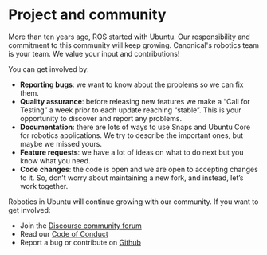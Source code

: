 # Project and community
More than ten years ago, ROS started with Ubuntu. Our responsibility and commitment to this community will keep growing. 
Canonical's robotics team is your team. We value your input and contributions!

You can get involved by:

+ **Reporting bugs**: we want to know about the problems so we can fix them.
+ **Quality assurance**: before releasing new features we make a “Call for Testing” a week prior to each update reaching “stable”. This is your opportunity to discover and report any problems.
+ **Documentation**: there are lots of ways to use Snaps and Ubuntu Core for robotics applications. We try to describe the important ones, but maybe we missed yours.
+ **Feature requests**: we have a lot of ideas on what to do next but you know what you need.
+ **Code changes**: the code is open and we are open to accepting changes to it. So, don’t worry about maintaining a new fork, and instead, let’s work together.

Robotics in Ubuntu will continue growing with our community. If you want to get involved:

+ Join the [Discourse community forum](https://forum.snapcraft.io/)
+ Read our [Code of Conduct](https://ubuntu.com/community/code-of-conduct?_ga=2.257795469.700127210.1669067579-38830517.1655463002)
+ Report a bug or contribute on [Github](https://github.com/ubuntu-robotics)
